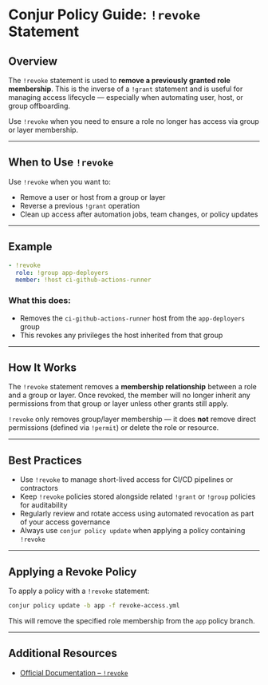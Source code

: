 # Conjur Policy Guide: `!revoke` Statement

## Overview

The `!revoke` statement is used to **remove a previously granted role membership**. This is the inverse of a `!grant` statement and is useful for managing access lifecycle — especially when automating user, host, or group offboarding.

Use `!revoke` when you need to ensure a role no longer has access via group or layer membership.

---

## When to Use `!revoke`

Use `!revoke` when you want to:

- Remove a user or host from a group or layer
- Reverse a previous `!grant` operation
- Clean up access after automation jobs, team changes, or policy updates

---

## Example

```yaml
- !revoke
  role: !group app-deployers
  member: !host ci-github-actions-runner
```

### What this does:

- Removes the `ci-github-actions-runner` host from the `app-deployers` group
- This revokes any privileges the host inherited from that group

---

## How It Works

The `!revoke` statement removes a **membership relationship** between a role and a group or layer. Once revoked, the member will no longer inherit any permissions from that group or layer unless other grants still apply.

`!revoke` only removes group/layer membership — it does **not** remove direct permissions (defined via `!permit`) or delete the role or resource.

---

## Best Practices

- Use `!revoke` to manage short-lived access for CI/CD pipelines or contractors
- Keep `!revoke` policies stored alongside related `!grant` or `!group` policies for auditability
- Regularly review and rotate access using automated revocation as part of your access governance
- Always use `conjur policy update` when applying a policy containing `!revoke`

---

## Applying a Revoke Policy

To apply a policy with a `!revoke` statement:

```bash
conjur policy update -b app -f revoke-access.yml
```

This will remove the specified role membership from the `app` policy branch.

---

## Additional Resources

- [Official Documentation – `!revoke`](https://docs.cyberark.com/conjur-cloud/latest/en/content/operations/policy/statement-ref-revoke.htm)
